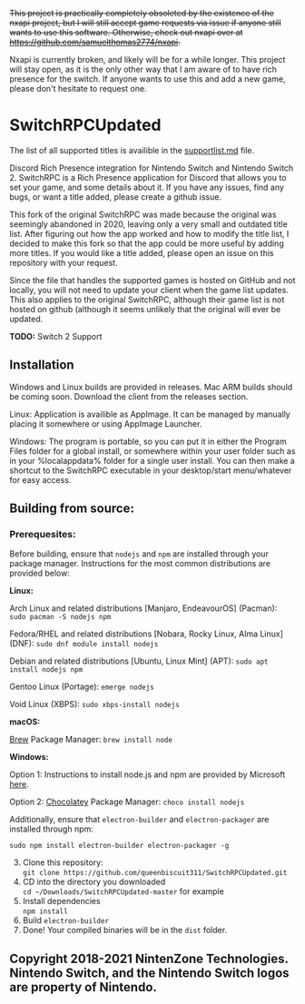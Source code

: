 ~~This project is practically completely obsoleted by the existence of the nxapi project, but I will still accept game requests via issue if anyone still wants to use this software. Otherwise, check out nxapi over at https://github.com/samuelthomas2774/nxapi.~~

Nxapi is currently broken, and likely will be for a while longer. This project will stay open, as it is the only other way that I am aware of to have rich presence for the switch. If anyone wants to use this and add a new game, please don't hesitate to request one.
 
# SwitchRPCUpdated
The list of all supported titles is availible in the [supportlist.md](https://github.com/queenbiscuit311/SwitchRPCUpdated/blob/master/supportlist.md) file.

Discord Rich Presence integration for Nintendo Switch and Nintendo Switch 2.
SwitchRPC is a Rich Presence application for Discord that allows you to set your game, and some details about it.
If you have any issues, find any bugs, or want a title added, please create a github issue.

This fork of the original SwitchRPC was made because the original was seemingly abandoned in 2020, leaving only a very small and outdated title list. After figuring out how the app worked and how to modify the title list, I decided to make this fork so that the app could be more useful by adding more titles. If you would like a title added, please open an issue on this repository with your request.

Since the file that handles the supported games is hosted on GitHub and not locally, you will not need to update your client when the game list updates. This also applies to the original SwitchRPC, although their game list is not hosted on github (although it seems unlikely that the original will ever be updated.

**TODO:** Switch 2 Support

## Installation
Windows and Linux builds are provided in releases. Mac ARM builds should be coming soon.
Download the  client from the releases section. 

Linux: Application is availible as AppImage. It can be managed by manually placing it somewhere or using AppImage Launcher.

Windows: The program is portable, so you can put it in either the Program Files folder for a global install, or somewhere within your user folder such as in your %localappdata% folder for a single user install. You can then make a shortcut to the SwitchRPC executable in your desktop/start menu/whatever for easy access. 

## Building from source:

### Prerequesites:

Before building, ensure that `nodejs` and `npm` are installed through your package manager. Instructions for the most common distributions are provided below:
   
   **Linux:**
   
   Arch Linux and related distributions [Manjaro, EndeavourOS] (Pacman): `sudo pacman -S nodejs npm`

   Fedora/RHEL and related distributions [Nobara, Rocky Linux, Alma Linux] (DNF): `sudo dnf module install nodejs`

   Debian and related distributions [Ubuntu, Linux Mint] (APT): `sudo apt install nodejs npm`

   Gentoo Linux (Portage): `emerge nodejs`

   Void Linux (XBPS): `sudo xbps-install nodejs`
   
   **macOS:**
   
   [Brew](brew.sh) Package Manager: `brew install node`
   
   **Windows:**
   
   Option 1:
   Instructions to install node.js and npm are provided by Microsoft [here](https://learn.microsoft.com/en-us/windows/dev-environment/javascript/nodejs-on-windows_).
   
   Option 2:
   [Chocolatey](https://chocolatey.org/install) Package Manager: `choco install nodejs`
   
Additionally, ensure that `electron-builder` and `electron-packager` are installed through npm:
   
   `sudo npm install electron-builder electron-packager -g`
   
3. Clone this repository:  
`git clone https://github.com/queenbiscuit311/SwitchRPCUpdated.git` 
4. CD into the directory you downloaded  
`cd ~/Downloads/SwitchRPCUpdated-master` for example
5. Install dependencies  
`npm install`
6. Build
`electron-builder`
7. Done! Your compiled binaries will be in the `dist` folder.

## Copyright 2018-2021 NintenZone Technologies. Nintendo Switch, and the Nintendo Switch logos are property of Nintendo.
